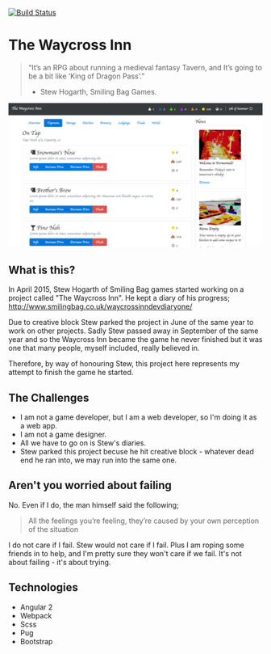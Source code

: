 [![Build Status](https://travis-ci.org/mikeyhogarth/waycross-inn.svg?branch=master)](https://travis-ci.org/mikeyhogarth/waycross-inn)

# The Waycross Inn
> “It’s an RPG about running a medieval fantasy Tavern, and It’s going to be a bit like ‘King of Dragon Pass’.”
> - Stew Hogarth, Smiling Bag Games.

![Alt text](/public/images/screenshot.png?raw=true "The Waycross Inn")

## What is this?
In April 2015, Stew Hogarth of Smiling Bag games started working on a project called "The Waycross Inn". 
He kept a diary of his progress;
http://www.smilingbag.co.uk/waycrossinndevdiaryone/

Due to creative block Stew parked the project in June of the same year to work on other projects. Sadly
Stew passed away in September of the same year and so the Waycross Inn became the game he never 
finished but it was one that many people, myself included, really believed in. 

Therefore, by way of honouring Stew, this project here represents my attempt to finish the game
he started.

## The Challenges
* I am not a game developer, but I am a web developer, so I'm doing it as a web app. 
* I am not a game designer.
* All we have to go on is Stew's diaries. 
* Stew parked this project becuse he hit creative block - whatever dead end he ran into, we may run into the same one.

## Aren't you worried about failing
No. Even if I do, the man himself said the following;
> All the feelings you’re feeling, they’re caused by your own perception of the situation

I do not care if I fail. Stew would not care if I fail. Plus I am roping some friends in to help, 
and I'm pretty sure they won't care if we fail. It's not about failing - it's about trying.

## Technologies

* Angular 2
* Webpack
* Scss
* Pug
* Bootstrap